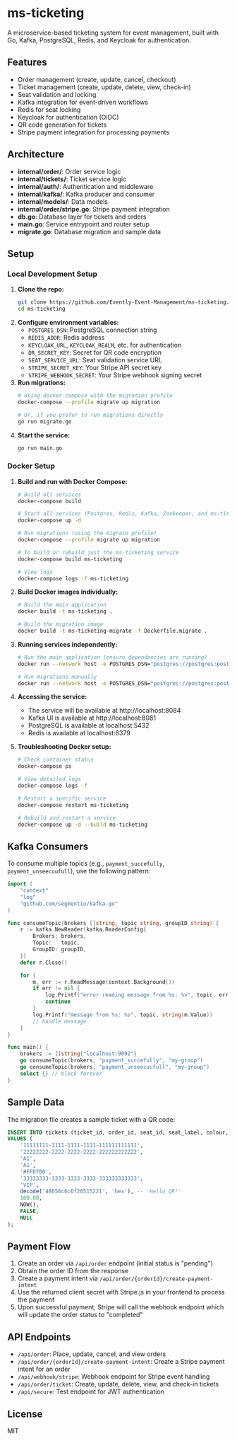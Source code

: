 # ms-ticketing

A microservice-based ticketing system for event management, built with Go, Kafka, PostgreSQL, Redis, and Keycloak for authentication.

## Features
- Order management (create, update, cancel, checkout)
- Ticket management (create, update, delete, view, check-in)
- Seat validation and locking
- Kafka integration for event-driven workflows
- Redis for seat locking
- Keycloak for authentication (OIDC)
- QR code generation for tickets
- Stripe payment integration for processing payments

## Architecture
- **internal/order/**: Order service logic
- **internal/tickets/**: Ticket service logic
- **internal/auth/**: Authentication and middleware
- **internal/kafka/**: Kafka producer and consumer
- **internal/models/**: Data models
- **internal/order/stripe.go**: Stripe payment integration
- **db.go**: Database layer for tickets and orders
- **main.go**: Service entrypoint and router setup
- **migrate.go**: Database migration and sample data

## Setup

### Local Development Setup
1. **Clone the repo:**
   ```sh
   git clone https://github.com/Evently-Event-Management/ms-ticketing.git
   cd ms-ticketing
   ```
2. **Configure environment variables:**
   - `POSTGRES_DSN`: PostgreSQL connection string
   - `REDIS_ADDR`: Redis address
   - `KEYCLOAK_URL`, `KEYCLOAK_REALM`, etc. for authentication
   - `QR_SECRET_KEY`: Secret for QR code encryption
   - `SEAT_SERVICE_URL`: Seat validation service URL
   - `STRIPE_SECRET_KEY`: Your Stripe API secret key
   - `STRIPE_WEBHOOK_SECRET`: Your Stripe webhook signing secret
3. **Run migrations:**
   ```sh
   # Using docker-compose with the migration profile
   docker-compose --profile migrate up migration
   
   # Or, if you prefer to run migrations directly
   go run migrate.go
   ```
4. **Start the service:**
   ```sh
   go run main.go
   ```

### Docker Setup
1. **Build and run with Docker Compose:**
   ```sh
   # Build all services
   docker-compose build

   # Start all services (Postgres, Redis, Kafka, Zookeeper, and ms-ticketing)
   docker-compose up -d
   
   # Run migrations (using the migrate profile)
   docker-compose --profile migrate up migration

   # To build or rebuild just the ms-ticketing service
   docker-compose build ms-ticketing
   
   # View logs
   docker-compose logs -f ms-ticketing
   ```

2. **Build Docker images individually:**
   ```sh
   # Build the main application
   docker build -t ms-ticketing .
   
   # Build the migration image
   docker build -t ms-ticketing-migrate -f Dockerfile.migrate .
   ```

3. **Running services independently:**
   ```sh
   # Run the main application (ensure dependencies are running)
   docker run --network host -e POSTGRES_DSN="postgres://postgres:postgres@localhost:5432/postgres?sslmode=disable" ms-ticketing
   
   # Run migrations manually
   docker run --network host -e POSTGRES_DSN="postgres://postgres:postgres@localhost:5432/postgres?sslmode=disable" ms-ticketing-migrate
   ```

4. **Accessing the service:**
   - The service will be available at http://localhost:8084
   - Kafka UI is available at http://localhost:8081
   - PostgreSQL is available at localhost:5432
   - Redis is available at localhost:6379

5. **Troubleshooting Docker setup:**
   ```sh
   # Check container status
   docker-compose ps
   
   # View detailed logs
   docker-compose logs -f
   
   # Restart a specific service
   docker-compose restart ms-ticketing
   
   # Rebuild and restart a service
   docker-compose up -d --build ms-ticketing
   ```

## Kafka Consumers
To consume multiple topics (e.g., `payment_succefully`, `payment_unseecuufull`), use the following pattern:

```go
import (
    "context"
    "log"
    "github.com/segmentio/kafka-go"
)

func consumeTopic(brokers []string, topic string, groupID string) {
    r := kafka.NewReader(kafka.ReaderConfig{
        Brokers: brokers,
        Topic:   topic,
        GroupID: groupID,
    })
    defer r.Close()

    for {
        m, err := r.ReadMessage(context.Background())
        if err != nil {
            log.Printf("error reading message from %s: %v", topic, err)
            continue
        }
        log.Printf("message from %s: %s", topic, string(m.Value))
        // handle message
    }
}

func main() {
    brokers := []string{"localhost:9092"}
    go consumeTopic(brokers, "payment_succefully", "my-group")
    go consumeTopic(brokers, "payment_unseecuufull", "my-group")
    select {} // block forever
}
```

## Sample Data
The migration file creates a sample ticket with a QR code:
```sql
INSERT INTO tickets (ticket_id, order_id, seat_id, seat_label, colour, tier_id, tier_name, qr_code, price_at_purchase, issued_at, checked_in, checked_in_time)
VALUES (
    '11111111-1111-1111-1111-111111111111',
    '22222222-2222-2222-2222-222222222222',
    'A1',
    'A1',
    '#FFD700',
    '33333333-3333-3333-3333-333333333333',
    'VIP',
    decode('48656c6c6f20515221', 'hex'), -- 'Hello QR!'
    100.00,
    NOW(),
    FALSE,
    NULL
);
```

## Payment Flow
1. Create an order via `/api/order` endpoint (initial status is "pending")
2. Obtain the order ID from the response
3. Create a payment intent via `/api/order/{orderId}/create-payment-intent`
4. Use the returned client secret with Stripe.js in your frontend to process the payment
5. Upon successful payment, Stripe will call the webhook endpoint which will update the order status to "completed"

## API Endpoints
- `/api/order`: Place, update, cancel, and view orders
- `/api/order/{orderId}/create-payment-intent`: Create a Stripe payment intent for an order
- `/api/webhook/stripe`: Webhook endpoint for Stripe event handling
- `/api/order/ticket`: Create, update, delete, view, and check-in tickets
- `/api/secure`: Test endpoint for JWT authentication

## License
MIT
